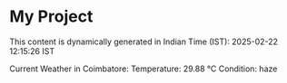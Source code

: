 # My Project

This content is dynamically generated in Indian Time (IST): 2025-02-22 12:15:26 IST


Current Weather in Coimbatore:
Temperature: 29.88 °C
Condition: haze
